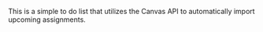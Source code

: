 This is a simple to do list that utilizes the Canvas API to automatically import upcoming assignments. 